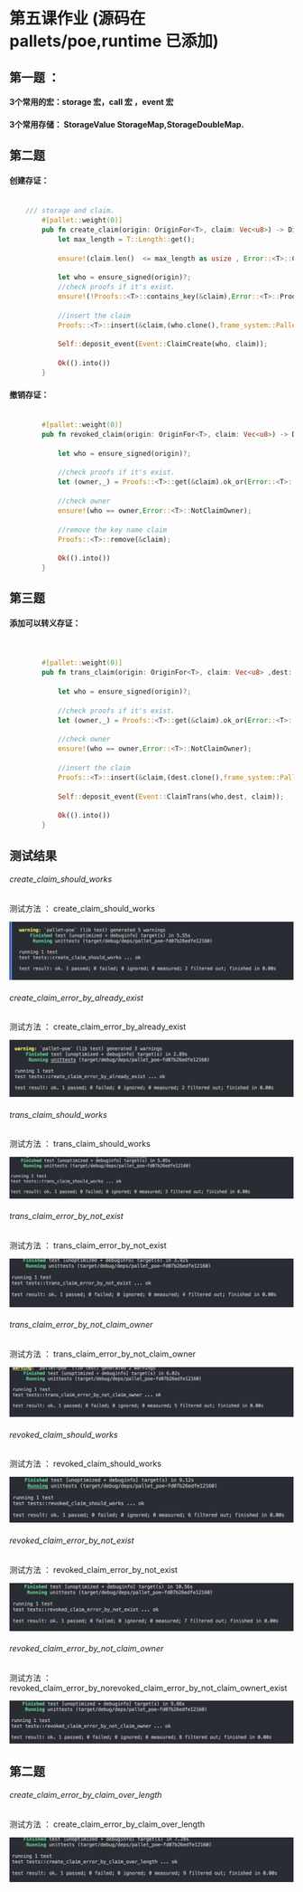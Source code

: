 # 第五课作业 (源码在pallets/poe,runtime 已添加)


## 第一题 ：

#### 3个常用的宏：storage 宏，call 宏 ，event 宏

#### 3个常用存储： StorageValue StorageMap,StorageDoubleMap.


## 第二题

#### 创建存证：


```rust 

	/// storage and claim.
		#[pallet::weight(0)]
		pub fn create_claim(origin: OriginFor<T>, claim: Vec<u8>) -> DispatchResultWithPostInfo {
			let max_length = T::Length::get();

			ensure!(claim.len()  <= max_length as usize , Error::<T>::ClaimOverLength);

			let who = ensure_signed(origin)?;
			//check proofs if it's exist.
			ensure!(!Proofs::<T>::contains_key(&claim),Error::<T>::ProofAlreadyExist);

			//insert the claim
			Proofs::<T>::insert(&claim,(who.clone(),frame_system::Pallet::<T>::block_number()));

			Self::deposit_event(Event::ClaimCreate(who, claim));

			Ok(().into())
		}


```




#### 撤销存证：


```rust 

		#[pallet::weight(0)]
		pub fn revoked_claim(origin: OriginFor<T>, claim: Vec<u8>) -> DispatchResultWithPostInfo {

			let who = ensure_signed(origin)?;

			//check proofs if it's exist.
			let (owner,_) = Proofs::<T>::get(&claim).ok_or(Error::<T>::ClaimNotExist)?;

			//check owner
			ensure!(who == owner,Error::<T>::NotClaimOwner);

			//remove the key name claim
			Proofs::<T>::remove(&claim);

			Ok(().into())
		}


```


## 第三题

#### 添加可以转义存证：



```rust


		#[pallet::weight(0)]
		pub fn trans_claim(origin: OriginFor<T>, claim: Vec<u8> ,dest: T::AccountId) -> DispatchResultWithPostInfo {

			let who = ensure_signed(origin)?;

			//check proofs if it's exist.
			let (owner,_) = Proofs::<T>::get(&claim).ok_or(Error::<T>::ClaimNotExist)?;

			//check owner
			ensure!(who == owner,Error::<T>::NotClaimOwner);

			//insert the claim
			Proofs::<T>::insert(&claim,(dest.clone(),frame_system::Pallet::<T>::block_number()));

			Self::deposit_event(Event::ClaimTrans(who,dest, claim));

			Ok(().into())
		}


```



## 测试结果


###### create_claim_should_works

测试方法 ： create_claim_should_works


![image](shortcut/create_claim_should_works.png)




###### create_claim_error_by_already_exist

测试方法 ： create_claim_error_by_already_exist


![image](shortcut/create_claim_error_by_already_exist.png)



###### trans_claim_should_works

测试方法 ： trans_claim_should_works


![image](shortcut/trans_claim_should_works.png)


###### trans_claim_error_by_not_exist

测试方法 ： trans_claim_error_by_not_exist


![image](shortcut/trans_claim_error_by_not_exist.png)



###### trans_claim_error_by_not_claim_owner

测试方法 ： trans_claim_error_by_not_claim_owner


![image](shortcut/trans_claim_error_by_not_claim_owner.png)





###### revoked_claim_should_works

测试方法 ： revoked_claim_should_works


![image](shortcut/revoked_claim_should_works.png)





###### revoked_claim_error_by_not_exist

测试方法 ： revoked_claim_error_by_not_exist


![image](shortcut/revoked_claim_error_by_not_exist.png)




###### revoked_claim_error_by_not_claim_owner

测试方法 ： revoked_claim_error_by_norevoked_claim_error_by_not_claim_ownert_exist


![image](shortcut/revoked_claim_error_by_not_claim_owner.png)






## 第二题







###### create_claim_error_by_claim_over_length

测试方法 ： create_claim_error_by_claim_over_length


![image](shortcut/create_claim_error_by_claim_over_length.png)